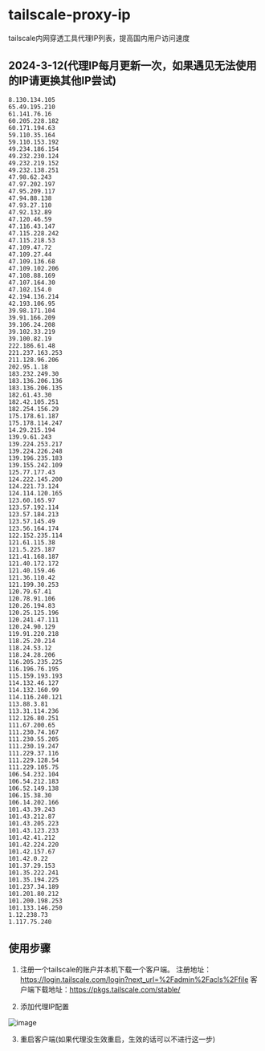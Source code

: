 # tailscale-proxy-ip
tailscale内网穿透工具代理IP列表，提高国内用户访问速度


## 2024-3-12(代理IP每月更新一次，如果遇见无法使用的IP请更换其他IP尝试)

```
8.130.134.105
65.49.195.210
61.141.76.16
60.205.228.182	
60.171.194.63	
59.110.35.164	
59.110.153.192	
49.234.186.154	
49.232.230.124	
49.232.219.152	
49.232.138.251	
47.98.62.243	
47.97.202.197	
47.95.209.117	
47.94.88.138	
47.93.27.110	
47.92.132.89	
47.120.46.59	
47.116.43.147	
47.115.228.242	
47.115.218.53	
47.109.47.72	
47.109.27.44	
47.109.136.68	
47.109.102.206	
47.108.88.169	
47.107.164.30	
47.102.154.0
42.194.136.214	
42.193.106.95	
39.98.171.104	
39.91.166.209	
39.106.24.208	
39.102.33.219	
39.100.82.19	
222.186.61.48	
221.237.163.253	
211.128.96.206
202.95.1.18	
183.232.249.30	
183.136.206.136	
183.136.206.135
182.61.43.30	
182.42.105.251	
182.254.156.29	
175.178.61.187	
175.178.114.247
14.29.215.194	
139.9.61.243	
139.224.253.217	
139.224.226.248
139.196.235.183	
139.155.242.109
125.77.177.43	
124.222.145.200	
124.221.73.124	
124.114.120.165
123.60.165.97	
123.57.192.114	
123.57.184.213	
123.57.145.49	
123.56.164.174	
122.152.235.114	
121.61.115.38	
121.5.225.187	
121.41.168.187
121.40.172.172
121.40.159.46
121.36.110.42
121.199.30.253
120.79.67.41	
120.78.91.106	
120.26.194.83	
120.25.125.196
120.241.47.111
120.24.90.129	
119.91.220.218	
118.25.20.214
118.24.53.12	
118.24.28.206
116.205.235.225
116.196.76.195	
115.159.193.193
114.132.46.127	
114.132.160.99
114.116.240.121
113.88.3.81
113.31.114.236	
112.126.80.251
111.67.200.65
111.230.74.167	
111.230.55.205	
111.230.19.247	
111.229.37.116
111.229.128.54	
111.229.105.75	
106.54.232.104	
106.54.212.183
106.52.149.138
106.15.38.30
106.14.202.166
101.43.39.243
101.43.212.87	
101.43.205.223
101.43.123.233
101.42.41.212
101.42.224.220	
101.42.157.67	
101.42.0.22	
101.37.29.153	
101.35.222.241	
101.35.194.225	
101.237.34.189	
101.201.80.212
101.200.198.253	
101.133.146.250
1.12.238.73
1.117.75.240
```

## 使用步骤

1. 注册一个tailscale的账户并本机下载一个客户端。
注册地址：https://login.tailscale.com/login?next_url=%2Fadmin%2Facls%2Ffile
客户端下载地址：https://pkgs.tailscale.com/stable/

3. 添加代理IP配置

![image](https://github.com/sky984-11/tailscale-proxy-ip/assets/58068214/96042857-0019-4f58-baa7-e8e34b72974a)

3. 重启客户端(如果代理没生效重启，生效的话可以不进行这一步)



  
